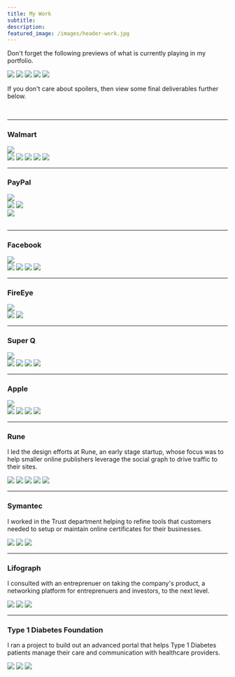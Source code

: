 ```yaml
---
title: My Work
subtitle: 
description: 
featured_image: /images/header-work.jpg
---
```


<p class="text-center">Don't forget the following previews of what is currently playing in my portfolio.</p>

<div class="gallery project__images owl-carousel" data-columns="1">
	<a href="/project/anomalie.html"><img src="/images/story-poster-fireeye.png"></a>
	<a href="/project/walmart.html"><img src="/images/story-poster-walmart.png"></a>
	<a href="/project/vudu.html"><img src="/images/story-poster-vudu.png"></a>
	<a href="/project/paypal.html"><img src="/images/story-poster-paypal.png"></a>
	<a href="/project/apple.html"><img src="/images/story-poster-apple.png"></a>
</div>


<p class="text-center">If you don't care about spoilers, then view some final deliverables further below.</p><br/>

<hr />
<div class="work-title">
<h3 class="text-center">Walmart</h3><a href="/project/walmart.html"><img src="/images/button-read-story.svg"></a> 
</div>
<div class="gallery" data-columns="1">
	<img src="/images/story-walmart-14a.jpg">
	<img src="/images/story-walmart-14b.png">
	<img src="/images/story-walmart-14c.png">
	<img src="/images/story-walmart-14d.png">
	<img src="/images/story-walmart-14e.png">
</div>

<hr />
<div class="work-title">
<h3 class="text-center">PayPal</h3><a href="/project/paypal.html"><img src="/images/button-read-story.svg"></a> 
</div>
<div class="gallery" data-columns="2">
	<img src="/images/portfolio-paypal-1.png">
	<img src="/images/portfolio-paypal-2.png">
</div>
<div>
	<img src="/images/portfolio-paypal-3.png">
</div><br/>

<hr />
<div class="work-title">
<h3 class="text-center">Facebook</h3><a href="/project/facebook.html"><img src="/images/button-read-story.svg"></a> 
</div>
<div class="gallery" data-columns="1">
	<img src="/images/story-facebook-15a.png">
	<img src="/images/story-facebook-15b.png">
	<img src="/images/story-facebook-10a.png">
	<img src="/images/story-facebook-10b.png">
</div>

<hr />
<div class="work-title">
<h3 class="text-center">FireEye</h3><a href="/project/fireeye.html"><img src="/images/button-read-story.svg"></a> 
</div>

<div class="gallery" data-columns="1">
	<img src="/images/portfolio-fireeye-1.png">
	<img src="/images/portfolio-fireeye-2.png">
</div>

<hr />
<div class="work-title">
<h3 class="text-center">Super Q</h3><a href="/project/vudu.html"><img src="/images/button-read-story.svg"></a> 
</div>

<div class="gallery" data-columns="1">
	<img src="/images/portfolio-vudu-1.png">
	<img src="/images/portfolio-vudu-2.png">
	<img src="/images/portfolio-vudu-3.png">
	<img src="/images/portfolio-vudu-4.png">
</div>

<hr />
<div class="work-title">
<h3 class="text-center">Apple</h3><a href="/project/apple.html"><img src="/images/button-read-story.svg"></a> 
</div>
<div class="gallery" data-columns="1">
	<img src="/images/portfolio-apple-1.png">
	<img src="/images/portfolio-apple-2.png">
	<img src="/images/portfolio-apple-3.png">
	<img src="/images/portfolio-apple-4.png">
</div>

<hr />

<h3 class="text-center">Rune</h3>

I led the design efforts at Rune, an early stage startup, whose focus was to help smaller online publishers leverage the social graph to drive traffic to their sites.

<div class="gallery" data-columns="1">
	<img src="/images/portfolio-rune-1.png">
	<img src="/images/portfolio-rune-2.png">
	<img src="/images/portfolio-rune-3.png">
	<img src="/images/portfolio-rune-4.png">
	<img src="/images/portfolio-rune-5.png">
</div>

<hr />

<h3 class="text-center">Symantec</h3>

I worked in the Trust department helping to refine tools that customers needed to setup or maintain online certificates for their businesses.

<div class="gallery" data-columns="1">
	<img src="/images/portfolio-symantec-1.png">
	<img src="/images/portfolio-symantec-2.png">
	<img src="/images/portfolio-symantec-4.png">
</div>

<hr />

<h3 class="text-center">Lifograph</h3>

I consulted with an entreprenuer on taking the company's product, a networking platform for entreprenuers and investors, to the next level.

<div class="gallery" data-columns="1">
	<img src="/images/portfolio-lifograph-1.png">
	<img src="/images/portfolio-lifograph-2.png">
	<img src="/images/portfolio-lifograph-3.png">
</div>

<hr />

<h3 class="text-center">Type 1 Diabetes Foundation</h3>

I ran a project to build out an advanced portal that helps Type 1 Diabetes patients manage their care and communication with healthcare providers.

<div class="gallery" data-columns="1">
	<img src="/images/portfolio-t1de-1.png">
	<img src="/images/portfolio-t1de-2.png">
	<img src="/images/portfolio-t1de-3.png">	
</div>

